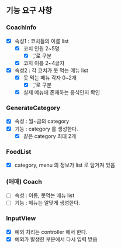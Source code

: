 ## 기능 요구 사항

### CoachInfo 
- [x] 속성1 : 코치들의 이름 list
  - [x] 코치 인원 2~5명
    - [x] ','로 구분
  - [x] 코치 이름 2~4글자
- [x] 속성2 : 각 코치가 못 먹는 메뉴 list
  - [x] 못 먹는 메뉴 각자 0~2개
    - [x] ','로 구분
  - [x] 실제 메뉴에 존재하는 음식인지 확인

### GenerateCategory
- [x] 속성 : 월~금의 category
- [x] 기능 : category 를 생성한다.
  - [x] 같은 category 최대 2개

### FoodList
- [X] category, menu 의 정보가 list 로 담겨져 있음

### (애매) Coach
- [ ] 속성 : 이름, 못먹는 메뉴 list
- [ ] 기능 : 메뉴는 알맞게 생성한다.

### InputView
- [x] 예외 처리는 controller 에서 한다. 
- [x] 예외가 발생한 부분에서 다시 입력 받음